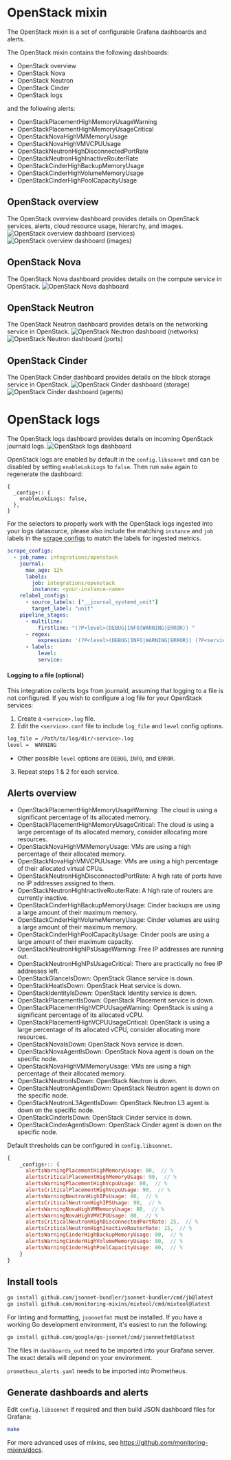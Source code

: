 # OpenStack mixin

The OpenStack mixin is a set of configurable Grafana dashboards and alerts.

The OpenStack mixin contains the following dashboards:

- OpenStack overview
- OpenStack Nova
- OpenStack Neutron
- OpenStack Cinder
- OpenStack logs

and the following alerts:

- OpenStackPlacementHighMemoryUsageWarning
- OpenStackPlacementHighMemoryUsageCritical
- OpenStackNovaHighVMMemoryUsage
- OpenStackNovaHighVMVCPUUsage
- OpenStackNeutronHighDisconnectedPortRate
- OpenStackNeutronHighInactiveRouterRate
- OpenStackCinderHighBackupMemoryUsage
- OpenStackCinderHighVolumeMemoryUsage
- OpenStackCinderHighPoolCapacityUsage

## OpenStack overview

The OpenStack overview dashboard provides details on OpenStack services, alerts, cloud resource usage, hierarchy, and images.
![OpenStack overview dashboard (services)](https://storage.googleapis.com/grafanalabs-integration-assets/openstack/screenshots/openstack_overview_1.png)
![OpenStack overview dashboard (images)](https://storage.googleapis.com/grafanalabs-integration-assets/openstack/screenshots/openstack_overview_2.png)

## OpenStack Nova

The OpenStack Nova dashboard provides details on the compute service in OpenStack.
![OpenStack Nova dashboard](https://storage.googleapis.com/grafanalabs-integration-assets/openstack/screenshots/openstack_nova.png)

## OpenStack Neutron

The OpenStack Neutron dashboard provides details on the networking service in OpenStack.
![OpenStack Neutron dashboard (networks)](https://storage.googleapis.com/grafanalabs-integration-assets/openstack/screenshots/openstack_neutron_1.png)
![OpenStack Neutron dashboard (ports)](https://storage.googleapis.com/grafanalabs-integration-assets/openstack/screenshots/openstack_neutron_2.png)

## OpenStack Cinder

The OpenStack Cinder dashboard provides details on the block storage service in OpenStack.
![OpenStack Cinder dashboard (storage)](https://storage.googleapis.com/grafanalabs-integration-assets/openstack/screenshots/openstack_cinder_1.png)
![OpenStack Cinder dashboard (agents)](https://storage.googleapis.com/grafanalabs-integration-assets/openstack/screenshots/openstack_cinder_2.png)

# OpenStack logs

The OpenStack logs dashboard provides details on incoming OpenStack journald logs.
![OpenStack logs dashboard](https://storage.googleapis.com/grafanalabs-integration-assets/openstack/screenshots/openstack_logs.png)

OpenStack logs are enabled by default in the `config.libsonnet` and can be disabled by setting `enableLokiLogs` to `false`. Then run `make` again to regenerate the dashboard:

```
{
  _config+:: {
    enableLokiLogs: false,
  },
}
```

For the selectors to properly work with the OpenStack logs ingested into your logs datasource, please also include the matching `instance` and `job` labels in the [scrape configs](https://grafana.com/docs/loki/latest/clients/promtail/configuration/#scrape_configs) to match the labels for ingested metrics.

```yaml
scrape_configs:
  - job_name: integrations/openstack
    journal:
      max_age: 12h
      labels:
        job: integrations/openstack
        instance: <your-instance-name>
    relabel_configs:
      - source_labels: ["__journal_systemd_unit"]
        target_label: "unit"
    pipeline_stages:
      - multiline:
          firstline: "(?P<level>(DEBUG|INFO|WARNING|ERROR)) "
      - regex:
          expression: '(?P<level>(DEBUG|INFO|WARNING|ERROR)) (?P<service>\w+)[\w|.]+ (\[.*] )(?P<message>.*)'
      - labels:
          level:
          service:
```

#### Logging to a file (optional)

This integration collects logs from journald, assuming that logging to a file is not configured. If you wish to configure a log file for your OpenStack services:

1. Create a `<service>.log` file.
2. Edit the `<service>.conf` file to include `log_file` and `level` config options.

```bash
log_file = /Path/to/log/dir/<service>.log
level =  WARNING
```
- Other possible `level` options are `DEBUG`, `INFO`, and `ERROR`.
3. Repeat steps 1 & 2 for each service.

## Alerts overview

- OpenStackPlacementHighMemoryUsageWarning: The cloud is using a significant percentage of its allocated memory.
- OpenStackPlacementHighMemoryUsageCritical: The cloud is using a large percentage of its allocated memory, consider allocating more resources.
- OpenStackNovaHighVMMemoryUsage: VMs are using a high percentage of their allocated memory.
- OpenStackNovaHighVMVCPUUsage: VMs are using a high percentage of their allocated virtual CPUs.
- OpenStackNeutronHighDisconnectedPortRate: A high rate of ports have no IP addresses assigned to them.
- OpenStackNeutronHighInactiveRouterRate: A high rate of routers are currently inactive.
- OpenStackCinderHighBackupMemoryUsage: Cinder backups are using a large amount of their maximum memory.
- OpenStackCinderHighVolumeMemoryUsage: Cinder volumes are using a large amount of their maximum memory.
- OpenStackCinderHighPoolCapacityUsage: Cinder pools are using a large amount of their maximum capacity.
- OpenStackNeutronHighIPsUsageWarning: Free IP addresses are running out.
- OpenStackNeutronHighIPsUsageCritical: There are practically no free IP addresses left.
- OpenStackGlanceIsDown: OpenStack Glance service is down.
- OpenStackHeatIsDown: OpenStack Heat service is down.
- OpenStackIdentityIsDown: OpenStack Identity service is down.
- OpenStackPlacementIsDown: OpenStack Placement service is down.
- OpenStackPlacementHighVCPUUsageWarning: OpenStack is using a significant percentage of its allocated vCPU.
- OpenStackPlacementHighVCPUUsageCritical: OpenStack is using a large percentage of its allocated vCPU, consider allocating more resources.
- OpenStackNovaIsDown: OpenStack Nova service is down.
- OpenStackNovaAgentIsDown: OpenStack Nova agent is down on the specific node.
- OpenStackNovaHighVMMemoryUsage: VMs are using a high percentage of their allocated memory.
- OpenStackNeutronIsDown: OpenStack Neutron is down.
- OpenStackNeutronAgentIsDown: OpenStack Neutron agent is down on the specific node.
- OpenStackNeutronL3AgentIsDown: OpenStack Neutron L3 agent is down on the specific node.
- OpenStackCinderIsDown: OpenStack Cinder service is down.
- OpenStackCinderAgentIsDown: OpenStack Cinder agent is down on the specific node.

Default thresholds can be configured in `config.libsonnet`.

```js
{
    _configs+:: {
      alertsWarningPlacementHighMemoryUsage: 80,  // %
      alertsCriticalPlacementHighMemoryUsage: 90,  // %
      alertsWarningPlacementHighVcpuUsage: 80,  // %
      alertsCriticalPlacementHighVcpuUsage: 90,  // %
      alertsWarningNeutronHighIPsUsage: 80,  // %
      alertsCriticalNeutronHighIPSUsage: 90,  // %
      alertsWarningNovaHighVMMemoryUsage: 80,  // %
      alertsWarningNovaHighVMVCPUUsage: 80,  // %
      alertsCriticalNeutronHighDisconnectedPortRate: 25,  // %
      alertsCriticalNeutronHighInactiveRouterRate: 15,  // %
      alertsWarningCinderHighBackupMemoryUsage: 80,  // %
      alertsWarningCinderHighVolumeMemoryUsage: 80,  // %
      alertsWarningCinderHighPoolCapacityUsage: 80,  // %
    }
}
```

## Install tools

```bash
go install github.com/jsonnet-bundler/jsonnet-bundler/cmd/jb@latest
go install github.com/monitoring-mixins/mixtool/cmd/mixtool@latest
```

For linting and formatting, `jsonnetfmt` must be installed. If you
have a working Go development environment, it's easiest to run the following:

```bash
go install github.com/google/go-jsonnet/cmd/jsonnetfmt@latest
```

The files in `dashboards_out` need to be imported
into your Grafana server. The exact details will depend on your environment.

`prometheus_alerts.yaml` needs to be imported into Prometheus.

## Generate dashboards and alerts

Edit `config.libsonnet` if required and then build JSON dashboard files for Grafana:

```bash
make
```

For more advanced uses of mixins, see
https://github.com/monitoring-mixins/docs.
